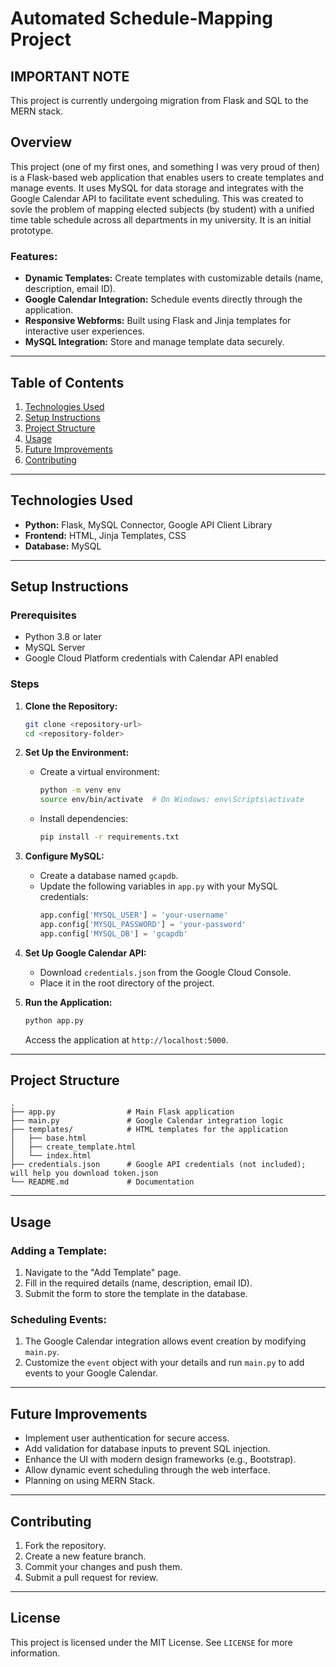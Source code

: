 # Automated Schedule-Mapping Project

## IMPORTANT NOTE
This project is currently undergoing migration from Flask and SQL to the MERN stack. 

## Overview
This project (one of my first ones, and something I was very proud of then) is a Flask-based web application that enables users to create templates and manage events. It uses MySQL for data storage and integrates with the Google Calendar API to facilitate event scheduling. This was created to sovle the problem of mapping elected subjects (by student) with a unified time table schedule across all departments in my university. It is an initial prototype.

### Features:
- **Dynamic Templates:** Create templates with customizable details (name, description, email ID).
- **Google Calendar Integration:** Schedule events directly through the application.
- **Responsive Webforms:** Built using Flask and Jinja templates for interactive user experiences.
- **MySQL Integration:** Store and manage template data securely.

---

## Table of Contents
1. [Technologies Used](#technologies-used)
2. [Setup Instructions](#setup-instructions)
3. [Project Structure](#project-structure)
4. [Usage](#usage)
5. [Future Improvements](#future-improvements)
6. [Contributing](#contributing)

---

## Technologies Used
- **Python:** Flask, MySQL Connector, Google API Client Library
- **Frontend:** HTML, Jinja Templates, CSS
- **Database:** MySQL

---

## Setup Instructions

### Prerequisites
- Python 3.8 or later
- MySQL Server
- Google Cloud Platform credentials with Calendar API enabled

### Steps
1. **Clone the Repository:**
   ```bash
   git clone <repository-url>
   cd <repository-folder>
   ```

2. **Set Up the Environment:**
   - Create a virtual environment:
     ```bash
     python -m venv env
     source env/bin/activate  # On Windows: env\Scripts\activate
     ```
   - Install dependencies:
     ```bash
     pip install -r requirements.txt
     ```

3. **Configure MySQL:**
   - Create a database named `gcapdb`.
   - Update the following variables in `app.py` with your MySQL credentials:
     ```python
     app.config['MYSQL_USER'] = 'your-username'
     app.config['MYSQL_PASSWORD'] = 'your-password'
     app.config['MYSQL_DB'] = 'gcapdb'
     ```

4. **Set Up Google Calendar API:**
   - Download `credentials.json` from the Google Cloud Console.
   - Place it in the root directory of the project.

5. **Run the Application:**
   ```bash
   python app.py
   ```
   Access the application at `http://localhost:5000`.

---

## Project Structure
```
.
├── app.py                # Main Flask application
├── main.py               # Google Calendar integration logic
├── templates/            # HTML templates for the application
│   ├── base.html
│   ├── create_template.html
│   └── index.html
├── credentials.json      # Google API credentials (not included); will help you download token.json
└── README.md             # Documentation
```

---

## Usage
### Adding a Template:
1. Navigate to the "Add Template" page.
2. Fill in the required details (name, description, email ID).
3. Submit the form to store the template in the database.

### Scheduling Events:
1. The Google Calendar integration allows event creation by modifying `main.py`.
2. Customize the `event` object with your details and run `main.py` to add events to your Google Calendar.

---

## Future Improvements
- Implement user authentication for secure access.
- Add validation for database inputs to prevent SQL injection.
- Enhance the UI with modern design frameworks (e.g., Bootstrap).
- Allow dynamic event scheduling through the web interface.
- Planning on using MERN Stack.

---

## Contributing
1. Fork the repository.
2. Create a new feature branch.
3. Commit your changes and push them.
4. Submit a pull request for review.

---

## License
This project is licensed under the MIT License. See `LICENSE` for more information.
